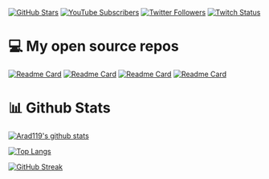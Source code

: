 [![GitHub Stars](https://img.shields.io/github/stars/arad119?logo=github&style=for-the-badge)](https://github.com/arad119)
[![YouTube Subscribers](https://img.shields.io/youtube/channel/subscribers/UCiix35JiRcmfzGzpzgJLS1g?logo=youtube&logoColor=E05D44&style=for-the-badge&label=YouTube)](https://www.youtube.com/channel/UCiix35JiRcmfzGzpzgJLS1g?sub_confirmation=1) 
[![Twitter Followers](https://img.shields.io/badge/TWITTER-3K-0E7FC0?style=for-the-badge&logo=twitter)](https://twitter.com/intent/follow?screen_name=Arad119)
[![Twitch Status](https://img.shields.io/twitch/status/arad119?color=9147FF&logo=twitch&style=for-the-badge)](https://twitch.tv/arad119)


# 💻 My open source repos

[![Readme Card](https://github-readme-stats.vercel.app/api/pin/?username=arad119&repo=Fragfinder-GUI&theme=dark)](https://github.com/Arad119/Fragfinder-GUI)
[![Readme Card](https://github-readme-stats.vercel.app/api/pin/?username=arad119&repo=FFMPEG-Audio-Encoder&theme=dark)](https://github.com/Arad119/FFMPEG-Audio-Encoder)
[![Readme Card](https://github-readme-stats.vercel.app/api/pin/?username=arad119&repo=OVH-Expiration-Fetcher&theme=dark)](https://github.com/Arad119/OVH-Expiration-Fetcher)
[![Readme Card](https://github-readme-stats.vercel.app/api/pin/?username=arad119&repo=Dathost-API&theme=dark)](https://github.com/Arad119/Dathost-API)


# 📊 Github Stats

[![Arad119's github stats](https://github-readme-stats.vercel.app/api?username=arad119&show_icons=true&count_private=true&theme=dark&hide=stars)](https://github.com/arad119)

[![Top Langs](https://github-readme-stats.vercel.app/api/top-langs/?username=arad119&layout=compact&theme=dark)](https://github.com/arad119/)


[![GitHub Streak](https://github-readme-streak-stats.herokuapp.com/?user=arad119&theme=dark&count_private=true&theme=dark)](https://github.com/arad119)
